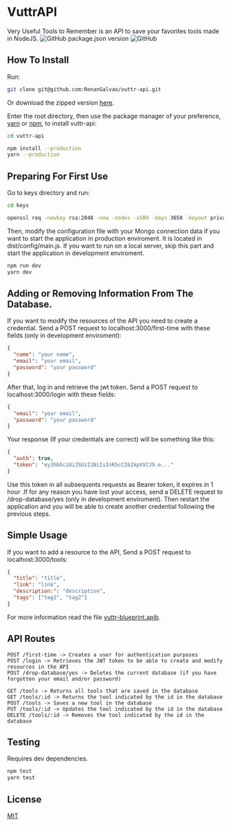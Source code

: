 # VuttrAPI
Very Useful Tools to Remember is an API to save your favorites tools made in NodeJS.
![GitHub package.json version](https://img.shields.io/github/package-json/v/RenanGalvao/vuttr-api) ![GitHub](https://img.shields.io/github/license/RenanGalvao/vuttr-api) 

## How To Install
Run:
```sh
git clone git@github.com:RenanGalvao/vuttr-api.git
```
Or download the zipped version [here](https://github.com/RenanGalvao). 

Enter the root directory, then use the package manager of your preference, [yarn](https://yarnpkg.com/) or [npm](https://www.npmjs.com/get-npm), to install vuttr-api:
```sh
cd vuttr-api

npm install --production
yarn --production
```
## Preparing For First Use
Go to keys directory and run:
```sh
cd keys

openssl req -newkey rsa:2048 -new -nodes -x509 -days 3650 -keyout private.pen -out public.pen
```

Then, modify the configuration file with your Mongo connection data if you want to start the application in production enviroment. It is located in dist/config/main.js. If you want to run on a local server, skip this part and start the application in development enviroment.
```sh
npm run dev
yarn dev
```

## Adding or Removing Information From The Database.
If you want to modify the resources of the API you need to create a credential. Send a POST request to localhost:3000/first-time with these fields (only in development enviroment):
```json
{
  "name": "your name",
  "email": "your email",
  "password": "your password"
}
```
After that, log in and retrieve the jwt token. Send a POST request to localhost:3000/login with these fields:
```json
{
  "email": "your email",
  "password": "your password"
}
```

Your response (If your credentials are correct) will be something like this:
```json
{
  "auth": true,
  "token": "eyJhbGciOiJSUzI1NiIsInR5cCI6IkpXVCJ9.e..."
}
```
Use this token in all subsequents requests as Bearer token, it expires in 1 hour .If for any reason you have lost your access, send a DELETE request to /drop-database/yes (only in development enviroment). Then restart the application and you will be able to create another credential following the previous steps.

## Simple Usage
If you want to add a resource to the API, Send a POST request to localhost:3000/tools:
```json
{
  "title": "title",
  "link": "link",
  "description:": "description",
  "tags": ["tag1", "tag2"]
}
```
For more information read the file [vuttr-blueprint.apib](https://github.com/RenanGalvao/vuttr-api/blob/master/vuttr-blueprint.apib).

## API Routes
```
POST /first-time -> Creates a user for authentication purposes
POST /login -> Retrieves the JWT token to be able to create and modify resources in the API
POST /drop-database/yes -> Deletes the current database (if you have forgotten your email and/or password)

GET /tools -> Returns all tools that are saved in the database
GET /tools/:id -> Returns the tool indicated by the id in the database
POST /tools -> Saves a new tool in the database
PUT /tools/:id -> Updates the tool indicated by the id in the database
DELETE /tools/:id -> Removes the tool indicated by the id in the database
```

## Testing
Requires dev dependencies.
```sh
npm test
yarn test
```

## License
[MIT](https://choosealicense.com/licenses/mit/)